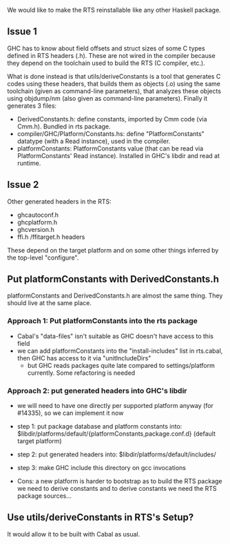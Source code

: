 We would like to make the RTS reinstallable like any other Haskell package.

## Issue 1

GHC has to know about field offsets and struct sizes of some C types defined in RTS headers (.h). These are not wired in the compiler because they depend on the toolchain used to build the RTS (C compiler, etc.).

What is done instead is that utils/deriveConstants is a tool that generates C codes using these headers, that builds them as objects (.o) using the same toolchain (given as command-line parameters), that analyzes these objects using objdump/nm (also given as command-line parameters). Finally it generates 3 files:

* DerivedConstants.h: define constants, imported by Cmm code (via Cmm.h). Bundled in rts package.
* compiler/GHC/Platform/Constants.hs: define "PlatformConstants" datatype (with a Read instance), used in the compiler.
* platformConstants: PlatformConstants value (that can be read via PlatformConstants' Read instance). Installed in GHC's libdir and read at runtime.

## Issue 2

Other generated headers in the RTS:
* ghcautoconf.h
* ghcplatform.h
* ghcversion.h
* ffi.h /ffitarget.h headers

These depend on the target platform and on some other things inferred by the top-level "configure".


## Put platformConstants with DerivedConstants.h

platformConstants and DerivedConstants.h are almost the same thing. They should live at the same place.

### Approach 1: Put platformConstants into the rts package

* Cabal's "data-files" isn't suitable as GHC doesn't have access to this field
* we can add platformConstants into the "install-includes" list in rts.cabal, then GHC has access to it via "unitIncludeDirs"
    * but GHC reads packages quite late compared to settings/platform currently. Some refactoring is needed

### Approach 2: put generated headers into GHC's libdir

* we will need to have one directly per supported platform anyway (for #14335), so we can implement it now
* step 1: put package database and platform constants into: $libdir/platforms/default/{platformConstants,package.conf.d} (default target platform)
* step 2: put generated headers into: $libdir/platforms/default/includes/
* step 3: make GHC include this directory on gcc invocations

* Cons: a new platform is harder to bootstrap as to build the RTS package we need to derive constants and to derive constants we need the RTS package sources...

## Use utils/deriveConstants in RTS's Setup?

It would allow it to be built with Cabal as usual.
